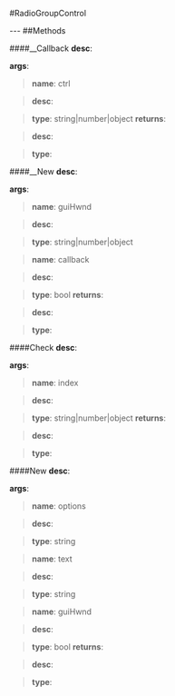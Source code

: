 #RadioGroupControl
<figure markdown="1">

</figure>
---
##Methods

####__Callback
**desc**: 

**args**:

> **name**: ctrl

> **desc**: 

> **type**: string|number|object
**returns**:

> **desc**: 

> **type**: 

####__New
**desc**: 

**args**:

> **name**: guiHwnd

> **desc**: 

> **type**: string|number|object

> **name**: callback

> **desc**: 

> **type**: bool
**returns**:

> **desc**: 

> **type**: 

####Check
**desc**: 

**args**:

> **name**: index

> **desc**: 

> **type**: string|number|object
**returns**:

> **desc**: 

> **type**: 

####New
**desc**: 

**args**:

> **name**: options

> **desc**: 

> **type**: string

> **name**: text

> **desc**: 

> **type**: string

> **name**: guiHwnd

> **desc**: 

> **type**: bool
**returns**:

> **desc**: 

> **type**: 

